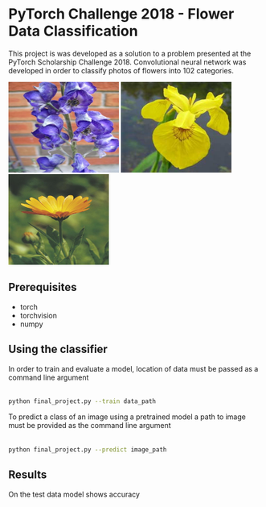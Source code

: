 # PyTorch Challenge 2018 - Flower Data Classification

This project is was developed as a solution to a problem presented at the PyTorch Scholarship Challenge 2018. Convolutional neural network was developed in order to classify photos of flowers into 102 categories.

<img src="images/flower1.jpg" width="220" height="180"> <img src="images/flower2.jpg" width="220" height="180"> <img src="images/flower3.jpg" width="200" height="180">

## Prerequisites

* torch
* torchvision
* numpy 


## Using the classifier

In order to train and evaluate a model, location of data must be passed as a command line argument

```bash

python final_project.py --train data_path 
```
To predict a class of an image using a pretrained model a path to image must be provided as the command line argument
```bash

python final_project.py --predict image_path

```


## Results

On the test data model shows accuracy 

